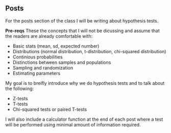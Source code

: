 ## Posts

For the posts section of the class I will be writing about hypothesis tests.

**Pre-reqs**
These the concepts that I will not be dicussing and assume that the readers are already comfortable with:

+ Basic stats (mean, sd, expected number)
+ Distributions (normal distribution, t-distribution, chi-squared distribution)
+ Continious probabilities
+ Distinctions between samples and populations
+ Sampling and randomization
+ Estimating parameters

My goal is to breifly introduce why we do hypothesis tests and to talk about the following:

* Z-tests
* T-tests
* Chi-squared tests or paired T-tests

I will also include a calculator function at the end of each post where a test will be performed using minimal amount of information required.